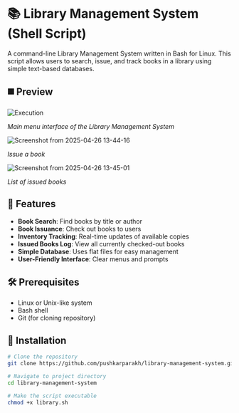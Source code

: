 
# 📚 Library Management System (Shell Script)

A command-line Library Management System written in Bash for Linux. This script allows users to search, issue, and track books in a library using simple text-based databases.
## ◼️ Preview

![Execution](https://github.com/user-attachments/assets/5a8b66bb-112a-477d-894d-d7ac1442b03b)

*Main menu interface of the Library Management System*

![Screenshot from 2025-04-26 13-44-16](https://github.com/user-attachments/assets/8504a3c7-d512-42c6-90b6-e8f1488c2005)

*Issue a book*

![Screenshot from 2025-04-26 13-45-01](https://github.com/user-attachments/assets/97044839-2422-4541-8004-cc96278ffd64)

*List of issued books*

## 🌟 Features

- **Book Search**: Find books by title or author
- **Book Issuance**: Check out books to users
- **Inventory Tracking**: Real-time updates of available copies
- **Issued Books Log**: View all currently checked-out books
- **Simple Database**: Uses flat files for easy management
- **User-Friendly Interface**: Clear menus and prompts
## 🛠️ Prerequisites

- Linux or Unix-like system
- Bash shell
- Git (for cloning repository)
## 🚀 Installation

```bash
# Clone the repository
git clone https://github.com/pushkarparakh/library-management-system.git

# Navigate to project directory
cd library-management-system

# Make the script executable
chmod +x library.sh
